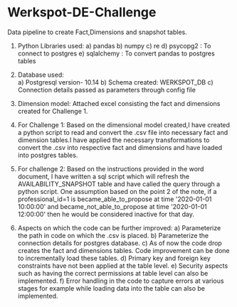 # Werkspot-DE-Challenge
Data pipeline to create Fact,Dimensions and snapshot tables.

1) Python Libraries used:
a) pandas
b) numpy
c) re
d) psycopg2 : To connect to postgres
e) sqlalchemy : To convert pandas to postgres tables

2) Database used:  
a) Postgresql version- 10.14
b) Schema  created: WERKSPOT_DB
c) Connection details passed as parameters through config file

3) Dimension model: Attached excel consisting the fact and dimensions created for Challenge 1.

4) For Challenge 1:
Based on the dimensional model created,I have created a python script to read and convert the .csv file into necessary fact and dimension tables.I have applied the necessary transformations to convert the .csv into respective fact and dimensions and have loaded into postgres tables.

5) For challenge 2: 
Based on the instructions provided in the word document, I have written a sql script which will refresh the AVAILABILITY_SNAPSHOT table and have called the query through a python script.
One assumption based on the point 2 of the note, if a professional_id=1 is became_able_to_propose at time '2020-01-01 10:00:00' and became_not_able_to_propose at time '2020-01-01 12:00:00' then he would be considered inactive for that day.


6) Aspects on which the code can be further improved:
a) Parameterize the path in code  on which the .csv is placed.
b) Parameterize the connection details for postgres database.
c) As of now the code drop creates the fact and dimensions tables. Code improvement can be done to incrementally load these tables.
d) Primary key and foreign key constraints have not been applied at the table level.
e) Security aspects such as having the correct permissions at table level can also be implemented.
f) Error handling in the code to capture errors at various stages for example  while loading data into the table can also be implemented.
